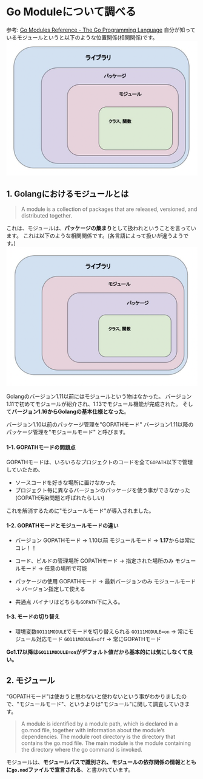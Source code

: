 # Go Moduleについて調べる
参考: [Go Modules Reference - The Go Programming Language](https://go.dev/ref/mod#modules-overview)
自分が知っているモジュールというと以下のような位置関係(相関関係)です。
![](2022-09-09-08-46-19.png)
## 1. Golangにおけるモジュールとは
> A module is a collection of packages that are released, versioned, and distributed together.

これは、モジュールは、**パッケージの集まり**として扱われということを言っています。
これは以下のような相関関係です。(各言語によって扱いが違うようです。)
![](2022-09-09-08-46-42.png)

Golangのバージョン1.11以前にはモジュールという物はなかった。
バージョン1.11で初めてモジュールが紹介され、1.13でモジュール機能が完成された。
そして**バージョン1.16からGolangの基本仕様となった**。

バージョン1.10以前のパッケージ管理を"GOPATHモード"
バージョン1.11以降のパッケージ管理を"モジュールモード"
と呼びます。

#### 1-1. GOPATHモードの問題点
GOPATHモードは、いろいろなプロジェクトのコードを全て`GOPATH`以下で管理していたため、
- ソースコードを好きな場所に置けなかった
- プロジェクト毎に異なるバージョンのパッケージを使う事ができなかった(GOPATH汚染問題と呼ばれたらしい)

これを解消するために"モジュールモード"が導入されました。

#### 1-2. GOPATHモードとモジュールモードの違い
- バージョン
GOPATHモード -> 1.10以前
モジュールモード -> **1.17**からは常にコレ！！

- コード、ビルドの管理場所
GOPATHモード -> 指定された場所のみ
モジュールモード -> 任意の場所で可能

- パッケージの使用
GOPATHモード -> 最新バージョンのみ
モジュールモード -> バージョン指定して使える

- 共通点
バイナリはどちらも`GOPATH`下に入る。

#### 1-3. モードの切り替え
- 環境変数`GO111MODULE`でモードを切り替えられる
`GO111MODULE=on` -> 常にモジュール対応モード
`GO111MODULE=off` -> 常にGOPATHモード

**Go1.17以降は`GO111MODULE=on`がデフォルト値だから基本的には気にしなくて良い。**

## 2. モジュール
"GOPATHモード"は使おうと思わないと使わないという事がわかりましたので、"モジュールモード"、というよりは"モジュール"に関して調査していきます。

> A module is identified by a module path, which is declared in a go.mod file, together with information about the module’s dependencies. The module root directory is the directory that contains the go.mod file. The main module is the module containing the directory where the go command is invoked.

モジュールは、**モジュールパスで識別され、モジュールの依存関係の情報とともに`go.mod`ファイルで宣言される**、と書かれています。
